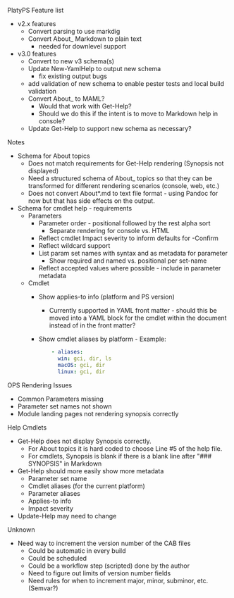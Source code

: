 PlatyPS Feature list
- v2.x features
  - Convert parsing to use markdig
  - Convert About_ Markdown to plain text
    - needed for downlevel support
- v3.0 features
  - Convert to new v3 schema(s)
  - Update New-YamlHelp to output new schema
    - fix existing output bugs
  - add validation of new schema to enable pester tests and local build validation
  - Convert About_ to MAML?
    - Would that work with Get-Help?
    - Should we do this if the intent is to move to Markdown help in console?
  - Update Get-Help to support new schema as necessary?

Notes

- Schema for About topics
  - Does not match requirements for Get-Help rendering (Synopsis not displayed)
  - Need a structured schema of About_ topics so that they can be transformed for different
    rendering scenarios (console, web, etc.)
  - Does not convert About*.md to text file format - using Pandoc for now but that has side effects
    on the output.
- Schema for cmdlet help - requirements
  - Parameters
    - Parameter order - positional followed by the rest alpha sort
      - Separate rendering for console vs. HTML
    - Reflect cmdlet Impact severity to inform defaults for -Confirm
    - Reflect wildcard support
    - List param set names with syntax and as metadata for parameter
      - Show required and named vs. positional per set-name
    - Reflect accepted values where possible - include in parameter metadata
  - Cmdlet
    - Show applies-to info (platform and PS version)
      - Currently supported in YAML front matter - should this be moved into a YAML block for the
        cmdlet within the document instead of in the front matter?
    - Show cmdlet aliases by platform - Example:

      ```yaml
          - aliases:
            win: gci, dir, ls
            macOS: gci, dir
            linux: gci, dir
      ```

OPS Rendering Issues

- Common Parameters missing
- Parameter set names not shown
- Module landing pages not rendering synopsis correctly

Help Cmdlets

- Get-Help does not display Synopsis correctly.
  - For About topics it is hard coded to choose Line #5 of the help file.
  - For cmdlets, Synopsis is blank if there is a blank line after "### SYNOPSIS" in Markdown
- Get-Help should more easily show more metadata
  - Parameter set name
  - Cmdlet aliases (for the current platform)
  - Parameter aliases
  - Applies-to info
  - Impact severity
- Update-Help may need to change

Unknown

- Need way to increment the version number of the CAB files
  - Could be automatic in every build
  - Could be scheduled
  - Could be a workflow step (scripted) done by the author
  - Need to figure out limits of version number fields
  - Need rules for when to increment major, minor, subminor, etc. (Semvar?)
